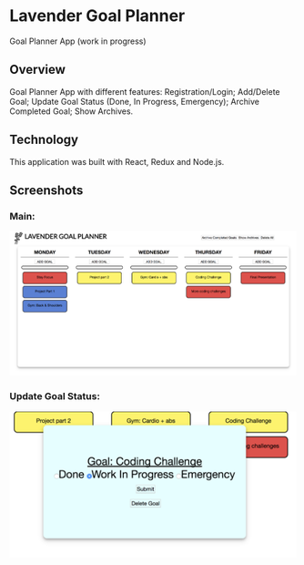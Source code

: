 # Lavender Goal Planner
Goal Planner App (work in progress)

## Overview
Goal Planner App with different features: Registration/Login; Add/Delete Goal; Update Goal Status (Done, In Progress, Emergency); Archive Completed Goal; Show Archives. 

## Technology
This application was built with React, Redux and Node.js. 

## Screenshots

### Main:
![alt text](/public/images/Goal_Planner_main.png "Description goes here")

### Update Goal Status:
![alt text](/public/images/Goal_Planner_status.png "Description goes here")


